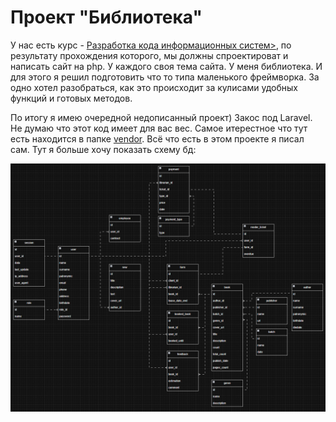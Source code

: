 # Проект "Библиотека"

<p>
    У нас есть курс - <a href="https://portal.edu.asu.ru/course/view.php?id=9802">Разработка кода информационных систем></a>, по результату прохождения которого, мы должны спроектироват и написать сайт на php. У каждого своя тема сайта. У меня библиотека. И для этого я решил подготовить что то типа маленького фреймворка. За одно хотел разобраться, как это происходит за кулисами удобных функций и готовых методов.
</p>

<p>
    По итогу я имею очередной недописанный проект) Закос под Laravel. Не думаю что этот код имеет для вас вес. Самое итерестное что тут есть находится в папке <a href="https://github.com/Bat0nbl4/Scripts/blob/main/PHP/NoFrameWork/public/vendor/">vendor</a>. Всё что есть в этом проекте я писал сам. Тут я больше хочу показать схему бд:
</p>

![Схема бд](images/image.png)